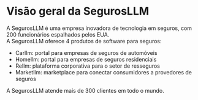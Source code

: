 # Visão geral da SegurosLLM

A SegurosLLM é uma empresa inovadora de tecnologia em seguros, com 200 funcionários espalhados pelos EUA.  
A SegurosLLM oferece 4 produtos de software para seguros:
- Carllm: portal para empresas de seguros de automóveis
- Homellm: portal para empresas de seguros residenciais
- Rellm: plataforma corporativa para o setor de resseguros
- Marketllm: marketplace para conectar consumidores a provedores de seguros

A SegurosLLM atende mais de 300 clientes em todo o mundo.
